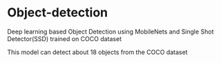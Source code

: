 # Object-detection

Deep learning based Object Detection using MobileNets and Single Shot Detector(SSD) trained on COCO dataset

This model can detect about 18 objects from the COCO dataset
